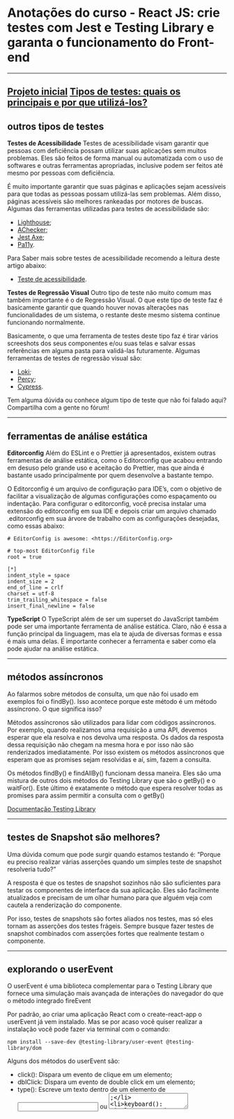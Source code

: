 # Anotações do curso - React JS: crie testes com Jest e Testing Library e garanta o funcionamento do Front-end

---

[Projeto inicial](https://github.com/alura-cursos/bytebank/archive/4024dc4c985498ba39def85d11e3c903eb6ca256.zip)
[Tipos de testes: quais os principais e por que utilizá-los?](https://www.alura.com.br/artigos/tipos-de-testes-principais-por-que-utiliza-los)
---

## outros tipos de testes

**Testes de Acessibilidade**
Testes de acessibilidade visam garantir que pessoas com deficiência possam utilizar suas aplicações sem muitos problemas. Eles são feitos de forma manual ou automatizada com o uso de softwares e outras ferramentas apropriadas, inclusive podem ser feitos até mesmo por pessoas com deficiência.

É muito importante garantir que suas páginas e aplicações sejam acessíveis para que todas as pessoas possam utilizá-las sem problemas. Além disso, páginas acessíveis são melhores rankeadas por motores de buscas. Algumas das ferramentas utilizadas para testes de acessibilidade são:

- [Lighthouse](https://developer.chrome.com/docs/lighthouse/overview/);
- [AChecker](https://achecker.ca/);
- [Jest Axe](https://github.com/nickcolley/jest-axe);
- [Pa11y](https://github.com/pa11y/pa11y-ci).

Para Saber mais sobre testes de acessibilidade recomendo a leitura deste artigo abaixo:
- [Teste de acessibilidade](https://qatainarareis.medium.com/teste-de-acessibilidade-b71085facb5c).

**Testes de Regressão Visual**
Outro tipo de teste não muito comum mas também importante é o de Regressão Visual. O que este tipo de teste faz é basicamente garantir que quando houver novas alterações nas funcionalidades de um sistema, o restante deste mesmo sistema continue funcionando normalmente.

Basicamente, o que uma ferramenta de testes deste tipo faz é tirar vários screeshots dos seus componentes e/ou suas telas e salvar essas referências em alguma pasta para validá-las futuramente. Algumas ferramentas de testes de regressão visual são:

- [Loki](https://loki.js.org/);
- [Percy](https://percy.io/);
- [Cypress](https://docs.cypress.io/guides/tooling/visual-testing).

Tem alguma dúvida ou conhece algum tipo de teste que não foi falado aqui? Compartilha com a gente no fórum!

---
 
## ferramentas de análise estática

**Editorconfig**
Além do ESLint e o Prettier já apresentados, existem outras ferramentas de análise estática, como o Editorconfig que acabou entrando em desuso pelo grande uso e aceitação do Prettier, mas que ainda é bastante usado principalmente por quem desenvolve a bastante tempo.

O Editorconfig é um arquivo de configuração para IDE’s, com o objetivo de facilitar a visualização de algumas configurações como espaçamento ou indentação. Para configurar o editorconfig, você precisa instalar uma extensão do editorconfig em sua IDE e depois criar um arquivo chamado .editorconfig em sua árvore de trabalho com as configurações desejadas, como essas abaixo:
```
# EditorConfig is awesome: <https://EditorConfig.org>

# top-most EditorConfig file
root = true

[*]
indent_style = space
indent_size = 2
end_of_line = crlf
charset = utf-8
trim_trailing_whitespace = false
insert_final_newline = false
```

**TypeScript**
O TypeScript além de ser um superset do JavaScript também pode ser uma importante ferramenta de análise estática. Claro, não é essa a função principal da linguagem, mas ela te ajuda de diversas formas e essa é mais uma delas. É importante conhecer a ferramenta e saber como ela pode ajudar na análise estática.

---

## métodos assíncronos
Ao falarmos sobre métodos de consulta, um que não foi usado em exemplos foi o findBy(). Isso acontece porque este método é um método assíncrono. O que significa isso?

Métodos assíncronos são utilizados para lidar com códigos assíncronos. Por exemplo, quando realizamos uma requisição a uma API, devemos esperar que ela resolva e nos devolva uma resposta. Os dados da resposta dessa requisição não chegam na mesma hora e por isso não são renderizados imediatamente. Por isso existem os métodos assíncronos que esperam que as promises sejam resolvidas e aí, sim, fazem a consulta.

Os métodos findBy() e findAllBy() funcionam dessa maneira. Eles são uma mistura de outros dois métodos do Testing Library que são o getBy() e o waitFor(). Este último é exatamente o método que espera resolver todas as promises para assim permitir a consulta com o getBy()

[Documentação Testing Library](https://testing-library.com/docs/dom-testing-library/api-async/)

---

## testes de Snapshot são melhores?
Uma dúvida comum que pode surgir quando estamos testando é: “Porque eu preciso realizar várias asserções quando um simples teste de snapshot resolveria tudo?”

A resposta é que os testes de snapshot sozinhos não são suficientes para testar os componentes de interface da sua aplicação. Eles são facilmente atualizados e precisam de um olhar humano para que alguém veja com cautela a renderização do componente.

Por isso, testes de snapshots são fortes aliados nos testes, mas só eles tornam as asserções dos testes frágeis. Sempre busque fazer testes de snapshot combinados com asserções fortes que realmente testam o componente.

---

## explorando o userEvent
O userEvent é uma biblioteca complementar para o Testing Library que fornece uma simulação mais avançada de interações do navegador do que o método integrado fireEvent

Por padrão, ao criar uma aplicação React com o create-react-app o userEvent já vem instalado. Mas se por acaso você quiser realizar a instalação você pode fazer via terminal com o comando:
```
npm install --save-dev @testing-library/user-event @testing-library/dom
```

Alguns dos métodos do userEvent são:

- click(): Dispara um evento de clique em um elemento;
- dblClick: Dispara um evento de double click em um elemento;
- type(): Escreve um texto dentro de um elemento de <input /> ou <textarea/>;
- keyboard(): Simula eventos de teclado;
- selectOptions(): Seleciona as opções especificadas de um <select /> ou <select multiple/>.

[Documentação](https://testing-library.com/docs/ecosystem-user-event)

---

